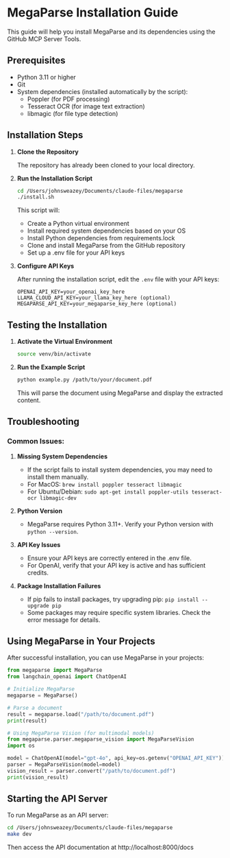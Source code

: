 # MegaParse Installation Guide

This guide will help you install MegaParse and its dependencies using the GitHub MCP Server Tools.

## Prerequisites

- Python 3.11 or higher
- Git
- System dependencies (installed automatically by the script):
  - Poppler (for PDF processing)
  - Tesseract OCR (for image text extraction)
  - libmagic (for file type detection)

## Installation Steps

1. **Clone the Repository**

   The repository has already been cloned to your local directory.

2. **Run the Installation Script**

   ```bash
   cd /Users/johnsweazey/Documents/claude-files/megaparse
   ./install.sh
   ```

   This script will:
   - Create a Python virtual environment
   - Install required system dependencies based on your OS
   - Install Python dependencies from requirements.lock
   - Clone and install MegaParse from the GitHub repository
   - Set up a .env file for your API keys

3. **Configure API Keys**

   After running the installation script, edit the `.env` file with your API keys:
   ```
   OPENAI_API_KEY=your_openai_key_here
   LLAMA_CLOUD_API_KEY=your_llama_key_here (optional)
   MEGAPARSE_API_KEY=your_megaparse_key_here (optional)
   ```

## Testing the Installation

1. **Activate the Virtual Environment**

   ```bash
   source venv/bin/activate
   ```

2. **Run the Example Script**

   ```bash
   python example.py /path/to/your/document.pdf
   ```

   This will parse the document using MegaParse and display the extracted content.

## Troubleshooting

### Common Issues:

1. **Missing System Dependencies**
   - If the script fails to install system dependencies, you may need to install them manually.
   - For MacOS: `brew install poppler tesseract libmagic`
   - For Ubuntu/Debian: `sudo apt-get install poppler-utils tesseract-ocr libmagic-dev`

2. **Python Version**
   - MegaParse requires Python 3.11+. Verify your Python version with `python --version`.

3. **API Key Issues**
   - Ensure your API keys are correctly entered in the .env file.
   - For OpenAI, verify that your API key is active and has sufficient credits.

4. **Package Installation Failures**
   - If pip fails to install packages, try upgrading pip: `pip install --upgrade pip`
   - Some packages may require specific system libraries. Check the error message for details.

## Using MegaParse in Your Projects

After successful installation, you can use MegaParse in your projects:

```python
from megaparse import MegaParse
from langchain_openai import ChatOpenAI

# Initialize MegaParse
megaparse = MegaParse()

# Parse a document
result = megaparse.load("/path/to/document.pdf")
print(result)

# Using MegaParse Vision (for multimodal models)
from megaparse.parser.megaparse_vision import MegaParseVision
import os

model = ChatOpenAI(model="gpt-4o", api_key=os.getenv("OPENAI_API_KEY"))
parser = MegaParseVision(model=model)
vision_result = parser.convert("/path/to/document.pdf")
print(vision_result)
```

## Starting the API Server

To run MegaParse as an API server:

```bash
cd /Users/johnsweazey/Documents/claude-files/megaparse
make dev
```

Then access the API documentation at http://localhost:8000/docs
